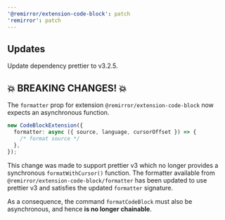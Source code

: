 ```yaml
---
'@remirror/extension-code-block': patch
'remirror': patch
---
```


## Updates

Update dependency prettier to v3.2.5.

## 💥 BREAKING CHANGES! 💥

The `formatter` prop for extension `@remirror/extension-code-block` now expects an asynchronous function.

```ts
new CodeBlockExtension({
  formatter: async ({ source, language, cursorOffset }) => {
    /* format source */
  },
});
```

This change was made to support prettier v3 which no longer provides a synchronous `formatWithCursor()` function. The formatter available from `@remirror/extension-code-block/formatter` has been updated to use prettier v3 and satisfies the updated `formatter` signature.

As a consequence, the command `formatCodeBlock` must also be asynchronous, and hence **is no longer chainable**.
